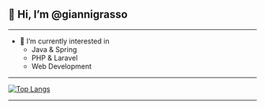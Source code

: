 ## 👋 Hi, I’m @giannigrasso
<hr>

- 👀 I’m currently interested in
  - Java & Spring
  - PHP & Laravel
  - Web Development

<hr>

[![Top Langs](https://github-readme-stats.vercel.app/api/top-langs/?username=giannigrasso&layout=compact)](https://github.com/anuraghazra/github-readme-stats)

<hr>
